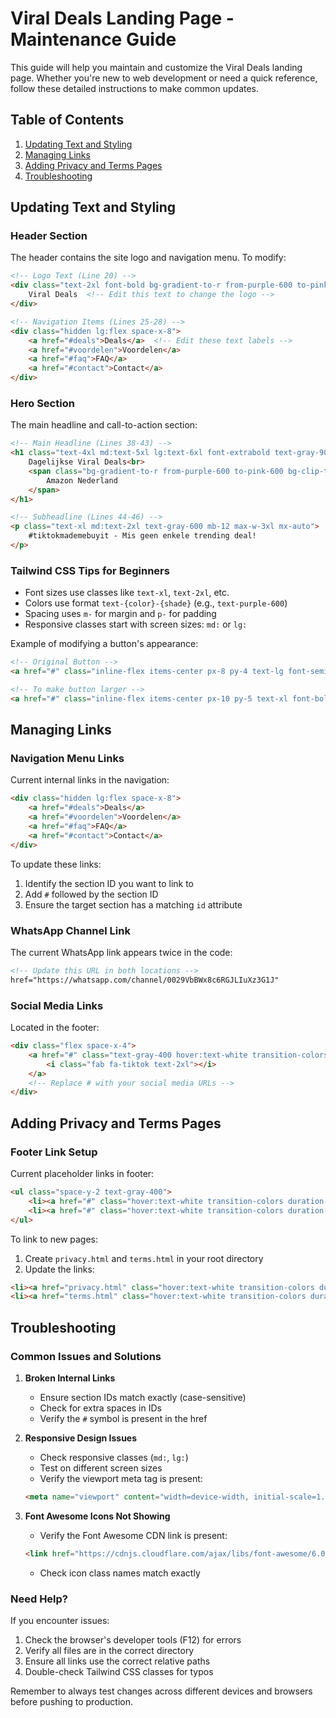 # Viral Deals Landing Page - Maintenance Guide

This guide will help you maintain and customize the Viral Deals landing page. Whether you're new to web development or need a quick reference, follow these detailed instructions to make common updates.

## Table of Contents
1. [Updating Text and Styling](#updating-text-and-styling)
2. [Managing Links](#managing-links)
3. [Adding Privacy and Terms Pages](#adding-privacy-and-terms-pages)
4. [Troubleshooting](#troubleshooting)

## Updating Text and Styling

### Header Section
The header contains the site logo and navigation menu. To modify:

```html
<!-- Logo Text (Line 20) -->
<div class="text-2xl font-bold bg-gradient-to-r from-purple-600 to-pink-600 bg-clip-text text-transparent">
    Viral Deals  <!-- Edit this text to change the logo -->
</div>

<!-- Navigation Items (Lines 25-28) -->
<div class="hidden lg:flex space-x-8">
    <a href="#deals">Deals</a>  <!-- Edit these text labels -->
    <a href="#voordelen">Voordelen</a>
    <a href="#faq">FAQ</a>
    <a href="#contact">Contact</a>
</div>
```

### Hero Section
The main headline and call-to-action section:

```html
<!-- Main Headline (Lines 38-43) -->
<h1 class="text-4xl md:text-5xl lg:text-6xl font-extrabold text-gray-900 mb-6 leading-tight">
    Dagelijkse Viral Deals<br>
    <span class="bg-gradient-to-r from-purple-600 to-pink-600 bg-clip-text text-transparent">
        Amazon Nederland
    </span>
</h1>

<!-- Subheadline (Lines 44-46) -->
<p class="text-xl md:text-2xl text-gray-600 mb-12 max-w-3xl mx-auto">
    #tiktokmademebuyit - Mis geen enkele trending deal!
</p>
```

### Tailwind CSS Tips for Beginners
- Font sizes use classes like `text-xl`, `text-2xl`, etc.
- Colors use format `text-{color}-{shade}` (e.g., `text-purple-600`)
- Spacing uses `m-` for margin and `p-` for padding
- Responsive classes start with screen sizes: `md:` or `lg:`

Example of modifying a button's appearance:
```html
<!-- Original Button -->
<a href="#" class="inline-flex items-center px-8 py-4 text-lg font-semibold text-white bg-gradient-to-r from-purple-600 to-pink-600 rounded-full">

<!-- To make button larger -->
<a href="#" class="inline-flex items-center px-10 py-5 text-xl font-bold text-white bg-gradient-to-r from-purple-600 to-pink-600 rounded-full">
```

## Managing Links

### Navigation Menu Links
Current internal links in the navigation:
```html
<div class="hidden lg:flex space-x-8">
    <a href="#deals">Deals</a>
    <a href="#voordelen">Voordelen</a>
    <a href="#faq">FAQ</a>
    <a href="#contact">Contact</a>
</div>
```

To update these links:
1. Identify the section ID you want to link to
2. Add `#` followed by the section ID
3. Ensure the target section has a matching `id` attribute

### WhatsApp Channel Link
The current WhatsApp link appears twice in the code:
```html
<!-- Update this URL in both locations -->
href="https://whatsapp.com/channel/0029VbBWx8c6RGJLIuXz3G1J"
```

### Social Media Links
Located in the footer:
```html
<div class="flex space-x-4">
    <a href="#" class="text-gray-400 hover:text-white transition-colors duration-300">
        <i class="fab fa-tiktok text-2xl"></i>
    </a>
    <!-- Replace # with your social media URLs -->
</div>
```

## Adding Privacy and Terms Pages

### Footer Link Setup
Current placeholder links in footer:
```html
<ul class="space-y-2 text-gray-400">
    <li><a href="#" class="hover:text-white transition-colors duration-300">Privacy Policy</a></li>
    <li><a href="#" class="hover:text-white transition-colors duration-300">Terms of Service</a></li>
</ul>
```

To link to new pages:
1. Create `privacy.html` and `terms.html` in your root directory
2. Update the links:
```html
<li><a href="privacy.html" class="hover:text-white transition-colors duration-300">Privacy Policy</a></li>
<li><a href="terms.html" class="hover:text-white transition-colors duration-300">Terms of Service</a></li>
```

## Troubleshooting

### Common Issues and Solutions

1. **Broken Internal Links**
   - Ensure section IDs match exactly (case-sensitive)
   - Check for extra spaces in IDs
   - Verify the `#` symbol is present in the href

2. **Responsive Design Issues**
   - Check responsive classes (`md:`, `lg:`)
   - Test on different screen sizes
   - Verify the viewport meta tag is present:
   ```html
   <meta name="viewport" content="width=device-width, initial-scale=1.0">
   ```

3. **Font Awesome Icons Not Showing**
   - Verify the Font Awesome CDN link is present:
   ```html
   <link href="https://cdnjs.cloudflare.com/ajax/libs/font-awesome/6.0.0/css/all.min.css" rel="stylesheet">
   ```
   - Check icon class names match exactly

### Need Help?
If you encounter issues:
1. Check the browser's developer tools (F12) for errors
2. Verify all files are in the correct directory
3. Ensure all links use the correct relative paths
4. Double-check Tailwind CSS classes for typos

Remember to always test changes across different devices and browsers before pushing to production.